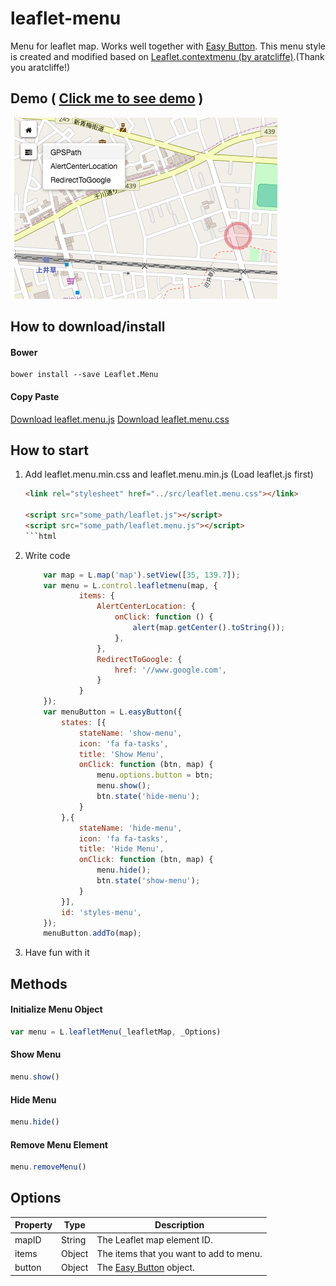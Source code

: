 # leaflet-menu
Menu for leaflet map. Works well together with [Easy Button](https://github.com/CliffCloud/Leaflet.EasyButton).
This menu style is created and modified based on [Leaflet.contextmenu (by aratcliffe)](https://github.com/aratcliffe/Leaflet.contextmenu).(Thank you aratcliffe!)

## Demo ( [Click me to see demo](https://daiyanze.github.io/leaflet-menu/demo/index.html) )
![alt text](https://github.com/daiyanze/leaflet-menu/blob/master/demo/demo.png "Demo Screen Shot")

## How to download/install
#### Bower
```shell
bower install --save Leaflet.Menu
```
#### Copy Paste
[Download leaflet.menu.js](https://daiyanze.github.io/leaflet-menu/demo/index.html)
[Download leaflet.menu.css](https://daiyanze.github.io/leaflet-menu/demo/index.html)

## How to start

1. Add leaflet.menu.min.css and leaflet.menu.min.js (Load leaflet.js first)
	```html
	<link rel="stylesheet" href="../src/leaflet.menu.css"></link>

	<script src="some_path/leaflet.js"></script>
	<script src="some_path/leaflet.menu.js"></script>
	```html
2. Write code
	```javascript
        var map = L.map('map').setView([35, 139.7]);
        var menu = L.control.leafletmenu(map, {
                items: {
                    AlertCenterLocation: {
                        onClick: function () {
                            alert(map.getCenter().toString());
                        },
                    },
                    RedirectToGoogle: {
                        href: '//www.google.com',
                    }
                }
        });
        var menuButton = L.easyButton({
            states: [{
                stateName: 'show-menu',
                icon: 'fa fa-tasks',
                title: 'Show Menu',
                onClick: function (btn, map) {
                    menu.options.button = btn;
                    menu.show();
                    btn.state('hide-menu');
                }
            },{
                stateName: 'hide-menu',
                icon: 'fa fa-tasks',
                title: 'Hide Menu',
                onClick: function (btn, map) {
                    menu.hide();
                    btn.state('show-menu');
                }
            }],
            id: 'styles-menu',
        });
        menuButton.addTo(map);
	```

3. Have fun with it

## Methods
#### Initialize Menu Object
```javascript
var menu = L.leafletMenu(_leafletMap, _Options)
```
#### Show Menu
```javascript
menu.show()
```
#### Hide Menu
```javascript
menu.hide()
```
#### Remove Menu Element
```javascript
menu.removeMenu()
```
## Options
| Property | Type | Description
| --- | --- | ---
| mapID | String | The Leaflet map element ID.
| items | Object | The items that you want to add to menu.
| button | Object | The [Easy Button](https://github.com/CliffCloud/Leaflet.EasyButton) object.
